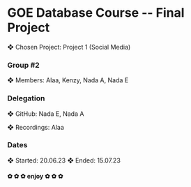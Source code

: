 # GOE Database Course -- Final Project
❖ Chosen Project: Project 1 (Social Media)

### Group #2
❖ Members: Alaa, Kenzy, Nada A, Nada E 

### Delegation
❖ GitHub: Nada E, Nada A

❖ Recordings: Alaa

### Dates
❖ Started: 20.06.23
❖ Ended: 15.07.23

####                               ✿ ✿ ✿ enjoy ✿ ✿ ✿
